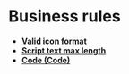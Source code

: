 # Business rules

- **[Valid icon format](./valid-icon-format.md)**
- **[Script text max length](./script-text-max-length.md)**
- **[Code (Code)](./code.md)**
